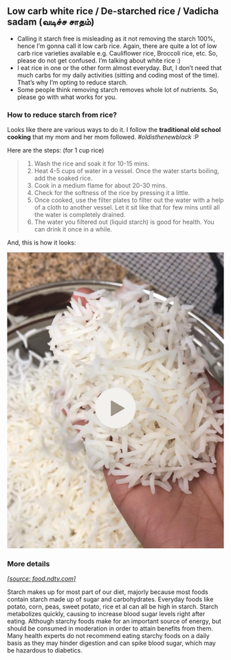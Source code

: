 ## Low carb white rice / De-starched rice / Vadicha sadam (வடிச்ச சாதம்)

- Calling it starch free is misleading as it not removing the starch 100%, hence I’m gonna call it low carb rice. Again, there are quite a lot of low carb rice varieties available e.g. Cauliflower rice, Broccoli rice, etc. So, please do not get confused. I’m talking about white rice :)
- I eat rice in one or the other form almost everyday. But, I don’t need that much carbs for my daily activities (sitting and coding most of the time). That’s why I’m opting to reduce starch.
- Some people think removing starch removes whole lot of nutrients. So, please go with what works for you.

### How to reduce starch from rice?

Looks like there are various ways to do it. I follow the **traditional old school cooking** that my mom and her mom followed. *#oldisthenewblack* :P

Here are the steps: (for 1 cup rice)
> 
> 1. Wash the rice and soak it for 10-15 mins.
> 2. Heat 4-5 cups of water in a vessel. Once the water starts boiling, add the soaked rice.
> 3. Cook in a medium flame for about 20-30 mins.
> 4. Check for the softness of the rice by pressing it a little. 
> 5. Once cooked, use the filter plates to filter out the water with a help of a cloth to another vessel. Let it sit like that for few mins until all the water is completely drained.
> 6. The water you filtered out (liquid starch) is good for health. You can drink it once in a while.

And, this is how it looks:

[![](../assets/backtotheroots/lowcarbwhiterice.jpeg)](https://www.instagram.com/s/aGlnaGxpZ2h0OjE3ODU4OTE1MzcxMzk4MjE2/?utm_source=ig_story_highlights_share&igshid=dzh1w02jibn2)

### More details
[*[source: food.ndtv.com]*](https://food.ndtv.com)

Starch makes up for most part of our diet, majorly because most foods contain starch made up of sugar and carbohydrates. Everyday foods like potato, corn, peas, sweet potato, rice et al can all be high in starch. Starch metabolizes quickly, causing to increase blood sugar levels right after eating. Although starchy foods make for an important source of energy, but should be consumed in moderation in order to attain benefits from them. Many health experts do not recommend eating starchy foods on a daily basis as they may hinder digestion and can spike blood sugar, which may be hazardous to diabetics.

